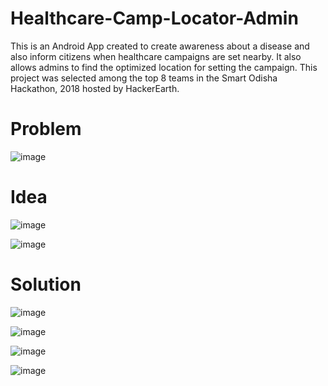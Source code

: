 # Healthcare-Camp-Locator-Admin
This is an Android App created to create awareness about a disease and also inform citizens when healthcare campaigns are set nearby. It also allows admins to find the optimized location for setting the campaign.
This project was selected among the top 8 teams in the Smart Odisha Hackathon, 2018 hosted by HackerEarth. 

# Problem
![image](https://github.com/shan7030/Healthcare-Camp-Locator-Admin/assets/42472191/ecb851eb-f015-4316-aabc-76e7d0cab4af)

# Idea
![image](https://github.com/shan7030/Healthcare-Camp-Locator-Admin/assets/42472191/331f7aad-6961-431f-b730-80e68436387c)

![image](https://github.com/shan7030/Healthcare-Camp-Locator-Admin/assets/42472191/f9ffe6e6-7109-40b0-9f53-55ca54996e73)

# Solution
![image](https://github.com/shan7030/Healthcare-Camp-Locator-Admin/assets/42472191/62db71b2-01e0-473f-bc31-9cd17e38e6b3)

![image](https://github.com/shan7030/Healthcare-Camp-Locator-Admin/assets/42472191/7b540ff6-d953-4081-839f-d29132d9e18d)

![image](https://github.com/shan7030/Healthcare-Camp-Locator-Admin/assets/42472191/6638f720-78db-4ddd-b823-12ba3d5c2d26)

![image](https://github.com/shan7030/Healthcare-Camp-Locator-Admin/assets/42472191/93c48be8-bdf0-44d9-b8ea-36ad7b2738e5)

